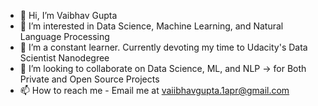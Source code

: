- 👋 Hi, I’m Vaibhav Gupta
- 👀 I’m interested in Data Science, Machine Learning, and Natural Language Processing
- 🌱 I’m a constant learner. Currently devoting my time to Udacity's Data Scientist Nanodegree
- 💞️ I’m looking to collaborate on Data Science, ML, and NLP -> for Both Private and Open Source Projects 
- 📫 How to reach me - Email me at vaiibhavgupta.1apr@gmail.com

<!---
vaiibhavgupta/vaiibhavgupta is a ✨ special ✨ repository because its `README.md` (this file) appears on your GitHub profile.
You can click the Preview link to take a look at your changes.
--->
